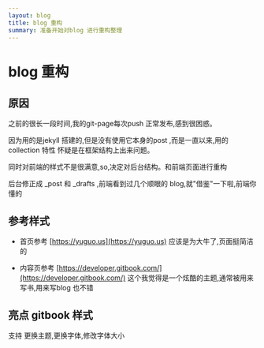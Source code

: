 ```yaml
---
layout: blog
title: blog 重构
summary: 准备开始对blog 进行重构整理
---
```


# blog 重构

## 原因

之前的很长一段时间,我的git-page每次push 正常发布,感到很困惑。

因为用的是jekyll 搭建的,但是没有使用它本身的post ,而是一直以来,用的collection 特性
怀疑是在框架结构上出来问题。

同时对前端的样式不是很满意,so,决定对后台结构。和前端页面进行重构

后台修正成 _post 和 _drafts ,前端看到过几个顺眼的 blog,就"借鉴"一下啦,前端你懂的

## 参考样式

* 首页参考 [https://yuguo.us](https://yuguo.us) 应该是为大牛了,页面挺简洁的

* 内容页参考 [https://developer.gitbook.com/](https://developer.gitbook.com/) 这个我觉得是一个炫酷的主题,通常被用来写书,用来写blog 也不错

## 亮点 gitbook 样式

支持 更换主题,更换字体,修改字体大小


